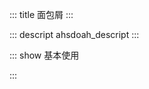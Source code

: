 ::: title 面包屑
:::

::: descript ahsdoah_descript
:::

::: show 基本使用

<template>
	<iu-switch v-model:select_key="select_key">
	</iu-switch>开关kaiguan
</template>

<script>
import { ref } from 'vue'

export default {
  setup() {

    let select_key = ref(true);

    return {
      select_key,
    }
  }
}
</script>

:::